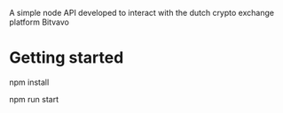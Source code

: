 A simple node API developed to interact with the dutch crypto exchange platform Bitvavo


# Getting started

npm install

npm run start